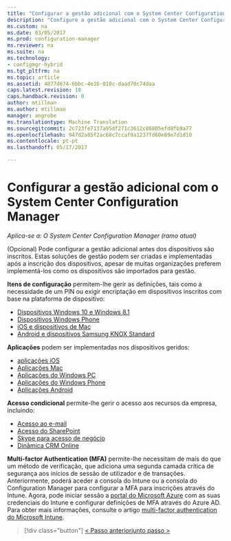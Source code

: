 ```yaml
---
title: "Configurar a gestão adicional com o System Center Configuration Manager | Documentos do Microsoft"
description: "Configure a gestão adicional com o System Center Configuration Manager."
ms.custom: na
ms.date: 03/05/2017
ms.prod: configuration-manager
ms.reviewer: na
ms.suite: na
ms.technology:
- configmgr-hybrid
ms.tgt_pltfrm: na
ms.topic: article
ms.assetid: 4877d674-6bbc-4e16-810c-daad70c74daa
caps.latest.revision: 18
caps.handback.revision: 0
author: mtillman
ms.author: mtillman
manager: angrobe
ms.translationtype: Machine Translation
ms.sourcegitcommit: 2c723fe7137a95df271c3612c88805efd8fb9a77
ms.openlocfilehash: 947d2a85f2ac68c7ccaf9a1237fd60e89e7d1d10
ms.contentlocale: pt-pt
ms.lasthandoff: 05/17/2017

---
```

# <a name="set-up-additional-management-with-system-center-configuration-manager"></a>Configurar a gestão adicional com o System Center Configuration Manager

*Aplica-se a: O System Center Configuration Manager (ramo atual)*

(Opcional) Pode configurar a gestão adicional antes dos dispositivos são inscritos. Estas soluções de gestão podem ser criadas e implementadas após a inscrição dos dispositivos, apesar de muitas organizações preferem implementá-los como os dispositivos são importados para gestão.

**Itens de configuração** permitem-lhe gerir as definições, tais como a necessidade de um PIN ou exigir encriptação em dispositivos inscritos com base na plataforma de dispositivo:
- [Dispositivos Windows 10 e Windows 8.1](create-configuration-items-for-windows-8.1-and-windows-10-devices-managed-without-the-client.md)
- [Dispositivos Windows Phone](create-configuration-items-for-windows-phone-devices-managed-without-the-client.md)
- [iOS e dispositivos de Mac](create-configuration-items-for-ios-and-mac-os-x-devices-managed-without-the-client.md)
- [Android e dispositivos Samsung KNOX Standard](create-configuration-items-for-android-and-samsung-knox-devices-managed-without-the-client.md)

**Aplicações** podem ser implementadas nos dispositivos geridos:
- [aplicações iOS](creating-ios-applications.md)
- [Aplicações Mac](../../apps/get-started/creating-mac-computer-applications.md)
- [Aplicações do Windows PC](../../apps/get-started/creating-windows-applications.md)
- [Aplicações do Windows Phone](creating-windows-phone-applications.md)
- [Aplicações Android](creating-android-applications.md)

**Acesso condicional** permite-lhe gerir o acesso aos recursos da empresa, incluindo:  
- [Acesso ao e-mail](manage-email-access.md)
- [Acesso do SharePoint](manage-sharepoint-online-access.md)
- [Skype para acesso de negócio](manage-skype-for-business-online-access.md)
- [Dinâmica CRM Online](manage-dynamics-crm-online-access.md)

**Multi-factor Authentication (MFA)** permite-lhe necessitam de mais do que um método de verificação, que adiciona uma segunda camada crítica de segurança aos inícios de sessão de utilizador e de transações.
Anteriormente, poderá aceder a consola do Intune ou a consola do Configuration Manager para configurar a MFA para inscrições através do Intune. Agora, pode iniciar sessão a [portal do Microsoft Azure](https://manage.windowsazure.com) com as suas credenciais do Intune e configurar definições de MFA através do Azure AD. Para obter mais informações, consulte o artigo [multi-factor authentication do Microsoft Intune](https://aka.ms/mfa_ad).

> [!div class="button"]
[< Passo anterior](enable-platform-enrollment.md)[junto passo >  ](verify-mdm-configuration.md)


